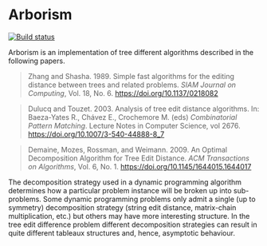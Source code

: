 Arborism
========

[![Build status][1]][2]

Arborism is an implementation of tree different algorithms described
in the following papers.

> Zhang and Shasha. 1989. Simple fast algorithms for the editing
> distance between trees and related problems. *SIAM Journal on
> Computing*, Vol. 18, No. 6. https://doi.org/10.1137/0218082

> Dulucq and Touzet. 2003. Analysis of tree edit distance
> algorithms. In: Baeza-Yates R., Chávez E., Crochemore M. (eds)
> *Combinatorial Pattern Matching*. Lecture Notes in Computer Science,
> vol 2676. https://doi.org/10.1007/3-540-44888-8_7

> Demaine, Mozes, Rossman, and Weimann. 2009. An Optimal Decomposition
> Algorithm for Tree Edit Distance. *ACM Transactions on Algorithms*,
> Vol. 6, No. 1. https://doi.org/10.1145/1644015.1644017

The decomposition strategy used in a dynamic programming algorithm
determines how a particular problem instance will be broken up into
sub-problems. Some dynamic programming problems only admit a single
(up to symmetry) decomposition strategy (string edit distance,
matrix-chain multiplication, etc.) but others may have more
interesting structure. In the tree edit difference problem different
decomposition strategies can result in quite different tableaux
structures and, hence, asymptotic behaviour.

[1]: https://travis-ci.org/thsutton/arborism.svg?branch=master
[2]: https://travis-ci.org/thsutton/arborism
